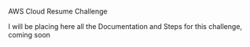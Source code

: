 AWS Cloud Resume Challenge

I will be placing here all the Documentation and Steps for this challenge, coming soon
